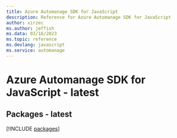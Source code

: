 ```yaml
---
title: Azure Automanage SDK for JavaScript
description: Reference for Azure Automanage SDK for JavaScript
author: xirzec
ms.author: jeffish
ms.data: 03/16/2023
ms.topic: reference
ms.devlang: javascript
ms.service: automanage
---
```

# Azure Automanage SDK for JavaScript - latest
## Packages - latest
[!INCLUDE [packages](automanage-index.md)]
